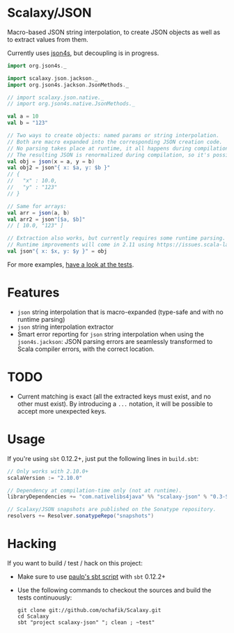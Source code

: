 # Scalaxy/JSON

Macro-based JSON string interpolation, to create JSON objects as well as to extract values from them.

Currently uses [json4s](https://github.com/json4s/json4s), but decoupling is in progress.

```scala
import org.json4s._

import scalaxy.json.jackson._
import org.json4s.jackson.JsonMethods._

// import scalaxy.json.native._
// import org.json4s.native.JsonMethods._

val a = 10
val b = "123"

// Two ways to create objects: named params or string interpolation.
// Both are macro expanded into the corresponding JSON creation code.
// No parsing takes place at runtime, it all happens during compilation.
// The resulting JSON is renormalized during compilation, so it's possible to drop some noisy quotes.
val obj = json(x = a, y = b)
val obj2 = json"{ x: $a, y: $b }"
// {
//   "x" : 10.0,
//   "y" : "123"
// }

// Same for arrays:
val arr = json(a, b)
val arr2 = json"[$a, $b]"
// [ 10.0, "123" ]

// Extraction also works, but currently requires some runtime parsing.
// Runtime improvements will come in 2.11 using https://issues.scala-lang.org/browse/SI-5903.
val json"{ x: $x, y: $y }" = obj
```

For more examples, [have a look at the tests](https://github.com/ochafik/Scalaxy/blob/master/JSON/src/test/scala/scalaxy/json/JSONTest.scala).

# Features

- `json` string interpolation that is macro-expanded (type-safe and with no runtime parsing)
- `json` string interpolation extractor
- Smart error reporting for `json` string interpolation when using the `json4s.jackson`: JSON parsing errors are seamlessly transformed to Scala compiler errors, with the correct location.

# TODO

- Current matching is exact (all the extracted keys must exist, and no other must exist).
  By introducing a `...` notation, it will be possible to accept more unexpected keys.

# Usage

If you're using `sbt` 0.12.2+, just put the following lines in `build.sbt`:
```scala
// Only works with 2.10.0+
scalaVersion := "2.10.0"

// Dependency at compilation-time only (not at runtime).
libraryDependencies += "com.nativelibs4java" %% "scalaxy-json" % "0.3-SNAPSHOT" % "provided"

// Scalaxy/JSON snapshots are published on the Sonatype repository.
resolvers += Resolver.sonatypeRepo("snapshots")
```

# Hacking

If you want to build / test / hack on this project:
- Make sure to use [paulp's sbt script](https://github.com/paulp/sbt-extras) with `sbt` 0.12.2+
- Use the following commands to checkout the sources and build the tests continuously:

    ```
    git clone git://github.com/ochafik/Scalaxy.git
    cd Scalaxy
    sbt "project scalaxy-json" "; clean ; ~test"
    ```

